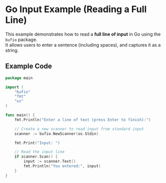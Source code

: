 # Go Input Example (Reading a Full Line)

This example demonstrates how to read a **full line of input** in Go using the `bufio` package.  
It allows users to enter a sentence (including spaces), and captures it as a string.

## Example Code

```go
package main

import (
    "bufio"
    "fmt"
    "os"
)

func main() {
    fmt.Println("Enter a line of text (press Enter to finish):")

    // Create a new scanner to read input from standard input
    scanner := bufio.NewScanner(os.Stdin)

    fmt.Print("Input: ")

    // Read the input line
    if scanner.Scan() {
        input := scanner.Text()
        fmt.Println("You entered:", input)
    }
}
